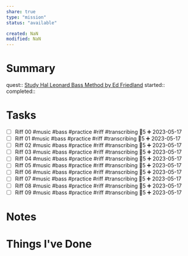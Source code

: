 ```yaml
---
share: true
type: "mission"
status: "available"

created: NaN 
modified: NaN
---
```

 
# Summary
quest:: [Study Hal Leonard Bass Method by Ed Friedland](./Study%20Hal%20Leonard%20Bass%20Method%20by%20Ed%20Friedland.md)
started:: 
completed::
# Tasks
- [ ] Riff 00 #music #bass #practice #riff #transcribing 🥄5 ➕ 2023-05-17
- [ ] Riff 01 #music #bass #practice #riff #transcribing  🥄5 ➕ 2023-05-17
- [ ] Riff 02 #music #bass #practice #riff #transcribing  🥄5 ➕ 2023-05-17
- [ ] Riff 03 #music #bass #practice #riff #transcribing  🥄5 ➕ 2023-05-17
- [ ] Riff 04 #music #bass #practice #riff #transcribing  🥄5 ➕ 2023-05-17
- [ ] Riff 05 #music #bass #practice #riff #transcribing  🥄5 ➕ 2023-05-17
- [ ] Riff 06 #music #bass #practice #riff #transcribing  🥄5 ➕ 2023-05-17
- [ ] Riff 07 #music #bass #practice #riff #transcribing  🥄5 ➕ 2023-05-17
- [ ] Riff 08 #music #bass #practice #riff #transcribing  🥄5 ➕ 2023-05-17
- [ ] Riff 09 #music #bass #practice #riff #transcribing  🥄5 ➕ 2023-05-17

# Notes

# Things I've Done